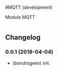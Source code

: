 #MQTT (development)

Module MQTT 



```lua


```

## Changelog

### 0.0.1 (2018-04-04)
* (bondrogeen) init.